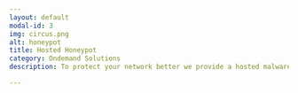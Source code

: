 ```yaml
---
layout: default
modal-id: 3
img: circus.png
alt: honeypot
title: Hosted Honeypot
category: Ondemand Solutions
description: To protect your network better we provide a hosted malware collection service that will allow us to do predictive modeling on malicious traffic and prevent future intrusions with customized updated IDS definitions.

---
```

